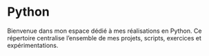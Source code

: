 # Python
Bienvenue dans mon espace dédié à mes réalisations en Python. Ce répertoire centralise l’ensemble de mes projets, scripts, exercices et expérimentations.

